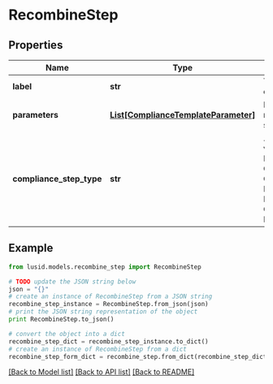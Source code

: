 # RecombineStep


## Properties
Name | Type | Description | Notes
------------ | ------------- | ------------- | -------------
**label** | **str** | The label of the compliance step | 
**parameters** | [**List[ComplianceTemplateParameter]**](ComplianceTemplateParameter.md) | Parameters required for the step | 
**compliance_step_type** | **str** | . The available values are: FilterStep, GroupByStep, GroupFilterStep, BranchStep, RecombineStep, CheckStep, PercentCheckStep | 

## Example

```python
from lusid.models.recombine_step import RecombineStep

# TODO update the JSON string below
json = "{}"
# create an instance of RecombineStep from a JSON string
recombine_step_instance = RecombineStep.from_json(json)
# print the JSON string representation of the object
print RecombineStep.to_json()

# convert the object into a dict
recombine_step_dict = recombine_step_instance.to_dict()
# create an instance of RecombineStep from a dict
recombine_step_form_dict = recombine_step.from_dict(recombine_step_dict)
```
[[Back to Model list]](../README.md#documentation-for-models) [[Back to API list]](../README.md#documentation-for-api-endpoints) [[Back to README]](../README.md)


